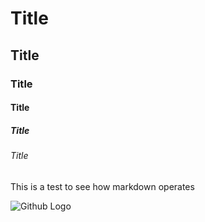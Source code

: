# Title
## Title
### Title 
#### Title
##### Title
###### Title

This is a test to see how markdown operates

![Github Logo](https://www.google.com/url?sa=i&url=https%3A%2F%2Fwww.pngwing.com%2Fen%2Fsearch%3Fq%3Dgithub&psig=AOvVaw0c36SayvqPXMpRcdqsJD9N&ust=1720127332886000&source=images&cd=vfe&opi=89978449&ved=0CBEQjRxqFwoTCODJsubji4cDFQAAAAAdAAAAABAI)
